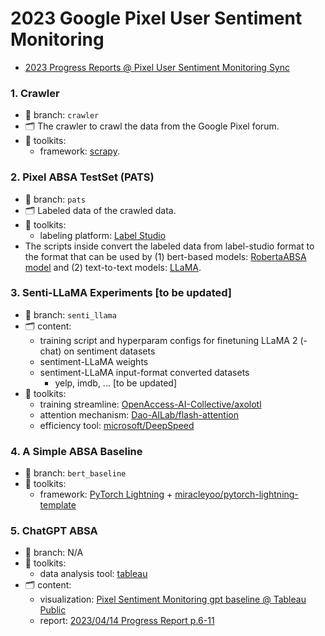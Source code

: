 # 2023 Google Pixel User Sentiment Monitoring

- [2023 Progress Reports @ Pixel User Sentiment Monitoring Sync](https://drive.google.com/drive/folders/1FHPTiFqAyFaGuS5PuSO9JkydBFkhk2tB)
### 1. Crawler
- 🌲 branch: `crawler`
- 🗂️ The crawler to crawl the data from the Google Pixel forum.
- 🔩 toolkits:
    - framework: [scrapy](https://scrapy.org/doc/).
### 2. Pixel ABSA TestSet (PATS)
- 🌲 branch: `pats`
- 🗂️ Labeled data of the crawled data.
- 🔩 toolkits:
    - labeling platform: [Label Studio](https://labelstud.io/)
- The scripts inside convert the labeled data from label-studio format to the format that can be used by (1) bert-based models: [RobertaABSA model](https://github.com/ROGERDJQ/RoBERTaABSA) and (2) text-to-text models: [LLaMA](https://github.com/facebookresearch/llama).
### 3. Senti-LLaMA Experiments [to be updated]
- 🌲 branch: `senti_llama`
- 🗂️ content:
    - training script and hyperparam configs for finetuning LLaMA 2 (-chat) on sentiment datasets
    - sentiment-LLaMA weights
    - sentiment-LLaMA input-format converted datasets
        - yelp, imdb, ... [to be updated]
- 🔩 toolkits:
    - training streamline: [OpenAccess-AI-Collective/axolotl](https://github.com/OpenAccess-AI-Collective/axolotl)
    - attention mechanism: [Dao-AILab/flash-attention](https://github.com/Dao-AILab/flash-attention)
    - efficiency tool: [microsoft/DeepSpeed](https://github.com/microsoft/DeepSpeed)
### 4. A Simple ABSA Baseline
- 🌲 branch: `bert_baseline`
- 🔩 toolkits:
    - framework: [PyTorch Lightning](https://lightning.ai/) + [miracleyoo/pytorch-lightning-template](https://github.com/miracleyoo/pytorch-lightning-template/tree/master/classification)
### 5. ChatGPT ABSA
- 🌲 branch: N/A
- 🔩 toolkits:
    - data analysis tool: [tableau](https://www.tableau.com/zh-tw)
- 🗂️ content:
    - visualization: [Pixel Sentiment Monitoring gpt baseline @ Tableau Public](https://public.tableau.com/views/PixelSentimentMonitoringgptbaseline/SentimentDashboard?:language=zh-TW&:display_count=n&:origin=viz_share_link)
    - report: [2023/04/14 Progress Report p.6-11](https://docs.google.com/presentation/d/1yN4j-pvaQdlNlZ-HM5lI8pSOTjMp-CD1gBNcFVga1RM/edit#slide=id.g1f5dd1e8b94_1_12)
